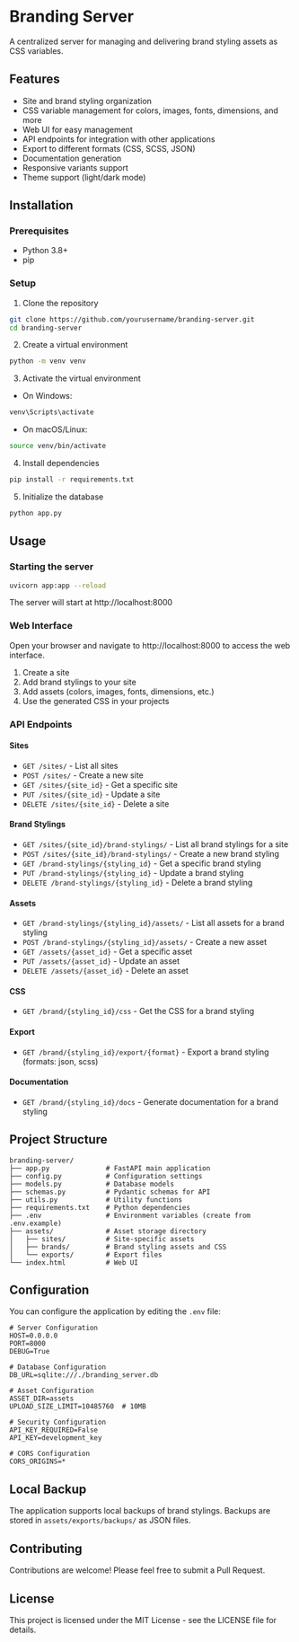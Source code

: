 # Branding Server

A centralized server for managing and delivering brand styling assets as CSS variables.

## Features

- Site and brand styling organization
- CSS variable management for colors, images, fonts, dimensions, and more
- Web UI for easy management
- API endpoints for integration with other applications
- Export to different formats (CSS, SCSS, JSON)
- Documentation generation
- Responsive variants support
- Theme support (light/dark mode)

## Installation

### Prerequisites

- Python 3.8+
- pip

### Setup

1. Clone the repository

```bash
git clone https://github.com/yourusername/branding-server.git
cd branding-server
```

2. Create a virtual environment

```bash
python -m venv venv
```

3. Activate the virtual environment

- On Windows:
```bash
venv\Scripts\activate
```

- On macOS/Linux:
```bash
source venv/bin/activate
```

4. Install dependencies

```bash
pip install -r requirements.txt
```

5. Initialize the database

```bash
python app.py
```

## Usage

### Starting the server

```bash
uvicorn app:app --reload
```

The server will start at http://localhost:8000

### Web Interface

Open your browser and navigate to http://localhost:8000 to access the web interface.

1. Create a site
2. Add brand stylings to your site
3. Add assets (colors, images, fonts, dimensions, etc.)
4. Use the generated CSS in your projects

### API Endpoints

#### Sites

- `GET /sites/` - List all sites
- `POST /sites/` - Create a new site
- `GET /sites/{site_id}` - Get a specific site
- `PUT /sites/{site_id}` - Update a site
- `DELETE /sites/{site_id}` - Delete a site

#### Brand Stylings

- `GET /sites/{site_id}/brand-stylings/` - List all brand stylings for a site
- `POST /sites/{site_id}/brand-stylings/` - Create a new brand styling
- `GET /brand-stylings/{styling_id}` - Get a specific brand styling
- `PUT /brand-stylings/{styling_id}` - Update a brand styling
- `DELETE /brand-stylings/{styling_id}` - Delete a brand styling

#### Assets

- `GET /brand-stylings/{styling_id}/assets/` - List all assets for a brand styling
- `POST /brand-stylings/{styling_id}/assets/` - Create a new asset
- `GET /assets/{asset_id}` - Get a specific asset
- `PUT /assets/{asset_id}` - Update an asset
- `DELETE /assets/{asset_id}` - Delete an asset

#### CSS

- `GET /brand/{styling_id}/css` - Get the CSS for a brand styling

#### Export

- `GET /brand/{styling_id}/export/{format}` - Export a brand styling (formats: json, scss)

#### Documentation

- `GET /brand/{styling_id}/docs` - Generate documentation for a brand styling

## Project Structure

```
branding-server/
├── app.py              # FastAPI main application
├── config.py           # Configuration settings
├── models.py           # Database models
├── schemas.py          # Pydantic schemas for API
├── utils.py            # Utility functions
├── requirements.txt    # Python dependencies
├── .env                # Environment variables (create from .env.example)
├── assets/             # Asset storage directory
│   ├── sites/          # Site-specific assets
│   ├── brands/         # Brand styling assets and CSS
│   └── exports/        # Export files
└── index.html          # Web UI
```

## Configuration

You can configure the application by editing the `.env` file:

```
# Server Configuration
HOST=0.0.0.0
PORT=8000
DEBUG=True

# Database Configuration
DB_URL=sqlite:///./branding_server.db

# Asset Configuration
ASSET_DIR=assets
UPLOAD_SIZE_LIMIT=10485760  # 10MB

# Security Configuration
API_KEY_REQUIRED=False
API_KEY=development_key

# CORS Configuration
CORS_ORIGINS=*
```

## Local Backup

The application supports local backups of brand stylings. Backups are stored in `assets/exports/backups/` as JSON files.

## Contributing

Contributions are welcome! Please feel free to submit a Pull Request.

## License

This project is licensed under the MIT License - see the LICENSE file for details.